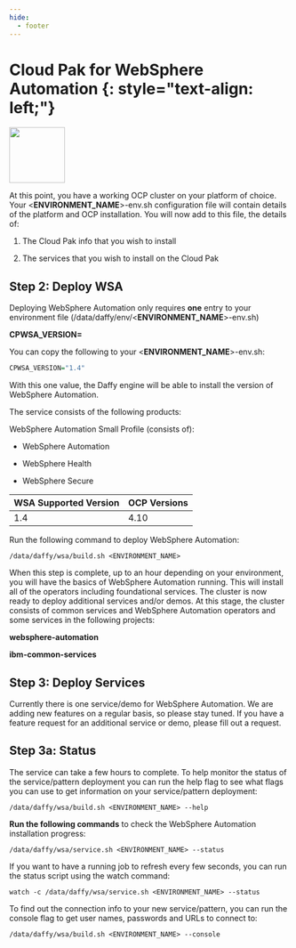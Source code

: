```yaml
---
hide:
  - footer
---
```

<script>
  document.title = "Cloud Pak - WebSphere Automation";
</script>
Cloud Pak for WebSphere Automation {: style="text-align: left;"}
===============
<img src='../images/WSA.png'
       style="width:100px;height:100px;"/>

At this point, you have a working OCP cluster on your platform of choice. Your <**ENVIRONMENT_NAME**>-env.sh configuration file will contain details of the platform and OCP installation. You will now add to this file, the details of:

1) The Cloud Pak info that you wish to install

2) The services that you wish to install on the Cloud Pak


## Step 2: Deploy WSA

Deploying WebSphere Automation only requires **one** entry to your environment file (/data/daffy/env/<**ENVIRONMENT_NAME**>-env.sh)

**CPWSA_VERSION=<version>**

You can copy the following to your <**ENVIRONMENT_NAME**>-env.sh:

```R
CPWSA_VERSION="1.4"
```

With this one value, the Daffy engine will be able to install the version of WebSphere Automation.

The service consists of the following products:

WebSphere Automation Small Profile (consists of):

- WebSphere Automation

- WebSphere Health

- WebSphere Secure


| WSA Supported Version    | OCP Versions |
| :---      |    :----     |  
| 1.4    | 4.10   |

Run the following command to deploy WebSphere Automation:

```
/data/daffy/wsa/build.sh <ENVIRONMENT_NAME>
```

When this step is complete, up to an hour depending on your environment, you will have the basics of WebSphere Automation running. This will install all of the operators including foundational services. The cluster is now ready to deploy additional services and/or demos.  At this stage, the cluster consists of common services and WebSphere Automation operators and some services in the following projects:

**websphere-automation**

**ibm-common-services**

## Step 3: Deploy Services

Currently there is one service/demo for WebSphere Automation. We are adding new features on a regular basis, so please stay tuned.  If you have a feature request for an additional service or demo, please fill out a request.

## Step 3a: Status

The service can take a few hours to complete. To help monitor the status of the service/pattern deployment you can run the help flag to see what flags you can use to get information on your service/pattern deployment:

```
/data/daffy/wsa/build.sh <ENVIRONMENT_NAME> --help
```

**Run the following commands** to check the WebSphere Automation installation progress:

```
/data/daffy/wsa/service.sh <ENVIRONMENT_NAME> --status
```

If you want to have a running job to refresh every few seconds,  you can run the status script using the watch command:

```
watch -c /data/daffy/wsa/service.sh <ENVIRONMENT_NAME> --status
```

To find out the connection info to your new service/pattern, you can run the console flag to get user names, passwords and URLs to connect to:

```
/data/daffy/wsa/build.sh <ENVIRONMENT_NAME> --console
```

